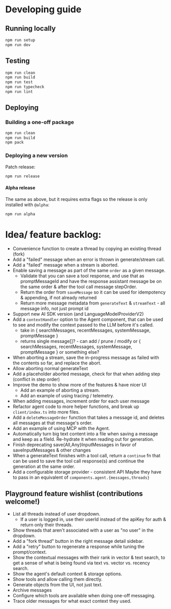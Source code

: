 # Developing guide

## Running locally

```sh
npm run setup
npm run dev
```

## Testing

```sh
npm run clean
npm run build
npm run test
npm run typecheck
npm run lint
```

## Deploying

### Building a one-off package

```sh
npm run clean
npm run build
npm pack
```

### Deploying a new version

Patch release:

```sh
npm run release
```

#### Alpha release

The same as above, but it requires extra flags so the release is only installed
with `@alpha`:

```sh
npm run alpha
```

# Idea/ feature backlog:

- Convenience function to create a thread by copying an existing thread (fork)
- Add a "failed" message when an error is thrown in generate/stream call.
- Add a "failed" message when a stream is aborted.
- Enable saving a message as part of the same `order` as a given message.
  - Validate that you can save a tool response, and use that as promptMessageId
    and have the response assistant message be on the same order & after the
    tool call message stepOrder.
  - Return the order from `saveMessage` so it can be used for idempotency &
    appending, if not already returned
  - Return more message metadata from `generateText` & `streamText` - all
    message info, not just prompt id
- Support new AI SDK version (and LanguageModelProviderV2)
- Add a `contextHandler` option to the Agent component, that can be used to see
  and modify the context passed to the LLM before it's called.
  - take in { searchMessages, recentMessages, systemMessage, promptMessage }
  - returns single message[]? - can add / prune / modify or { searchMessages,
    recentMessages, systemMessage, promptMessage } or something else?
- When aborting a stream, save the in-progress message as failed with the
  contents so far, and replace the abort.
- Allow aborting normal generateText
- Add a placeholder aborted message, check for that when adding step (conflict
  in step order)
- Improve the demo to show more of the features & have nicer UI
  - Add an example of aborting a stream.
  - Add an example of using tracing / telemetry.
- When adding messages, increment order for each user message
- Refactor agent code to more helper functions, and break up `client/index.ts`
  into more files.
- Add a `deleteMessageOrder` function that takes a message id, and deletes all
  messages at that message's order.
- Add an example of using MCP with the Agent.
- Automatically turn big text content into a file when saving a message and keep
  as a fileId. Re-hydrate it when reading out for generation.
- Finish deprecating save{All,Any}InputMessages in favor of saveInputMessages &
  other changes
- When a generateText finishes with a tool call, return a `continue` fn that can
  be used to save the tool call response(s) and continue the generation at the
  same order.
- Add a configurable storage provider - consistent API Maybe they have to pass
  in an equivalent of `components.agent.{messages,threads}`

## Playground feature wishlist (contributions welcome!)

- List all threads instead of user dropdown.
  - If a user is logged in, use their userId instead of the apiKey for auth &
    return only their threads.
- Show threads that aren't associated with a user as "no user" in the dropdown.
- Add a "fork thread" button in the right message detail sidebar.
- Add a "retry" button to regenerate a response while tuning the prompt/context.
- Show the contextual messages with their rank in vector & text search, to get a
  sense of what is being found via text vs. vector vs. recency search.
- Show the agent's default context & storage options.
- Show tools and allow calling them directly.
- Generate objects from the UI, not just text.
- Archive messages
- Configure which tools are available when doing one-off messaging.
- Trace older messages for what exact context they used.

